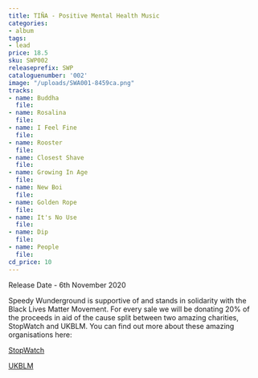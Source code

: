 ```yaml
---
title: TIÑA - Positive Mental Health Music
categories:
- album
tags:
- lead
price: 18.5
sku: SWP002
releaseprefix: SWP
cataloguenumber: '002'
image: "/uploads/SWA001-8459ca.png"
tracks:
- name: Buddha
  file: 
- name: Rosalina
  file: 
- name: I Feel Fine
  file: 
- name: Rooster
  file: 
- name: Closest Shave
  file: 
- name: Growing In Age
  file: 
- name: New Boi
  file: 
- name: Golden Rope
  file: 
- name: It's No Use
  file: 
- name: Dip
  file: 
- name: People
  file: 
cd_price: 10
---
```


Release Date - 6th November 2020

Speedy Wunderground is supportive of and stands in solidarity with the Black Lives Matter Movement. For every sale we will be donating 20% of the proceeds in aid of the cause split between two amazing charities, StopWatch and UKBLM. You can find out more about these amazing organisations here:

<a href="https://www.gofundme.com/f/StopWatch-Campaign-for-Fair-Accountable-Policing" class="btn-reverse">StopWatch</a>

<a href="https://www.gofundme.com/f/ukblm-fund" class="btn-reverse">UKBLM</a>